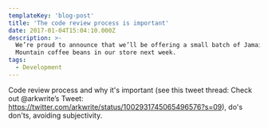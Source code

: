 ```yaml
---
templateKey: 'blog-post'
title: 'The code review process is important'
date: 2017-01-04T15:04:10.000Z
description: >-
  We’re proud to announce that we’ll be offering a small batch of Jamaica Blue
  Mountain coffee beans in our store next week.
tags:
  - Development
---
```




Code review process and why it's important (see this tweet thread: Check out @arkwrite’s Tweet: https://twitter.com/arkwrite/status/1002931745065496576?s=09), do's don'ts, avoiding subjectivity.  